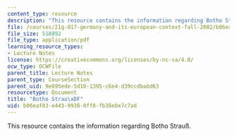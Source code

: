 ```yaml
---
content_type: resource
description: "This resource contains the information regarding Botho Strau\xDF."
file: /courses/21g-017-germany-and-its-european-context-fall-2002/b06eaf83e44399380ff8fb38ebe7c7ad_MIT21G_017F02_lec_9_1.pdf
file_size: 518892
file_type: application/pdf
learning_resource_types:
- Lecture Notes
license: https://creativecommons.org/licenses/by-nc-sa/4.0/
ocw_type: OCWFile
parent_title: Lecture Notes
parent_type: CourseSection
parent_uid: 9e895ede-5d10-1395-c6e4-d39ccdbabd63
resourcetype: Document
title: "Botho Strau\xDF"
uid: b06eaf83-e443-9938-0ff8-fb38ebe7c7ad
---
```

This resource contains the information regarding Botho Strauß.